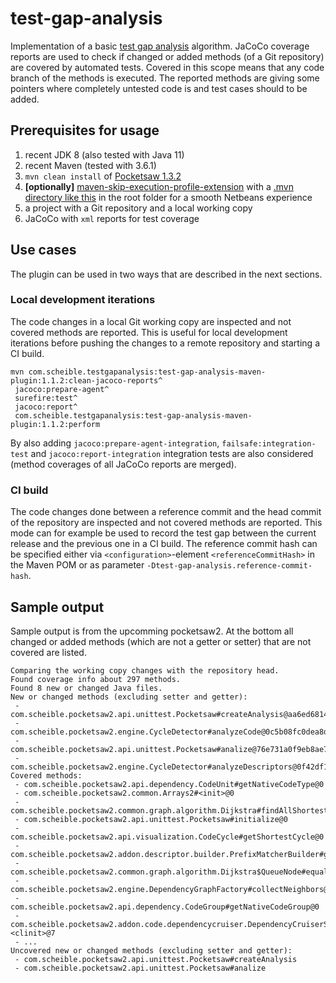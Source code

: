 # test-gap-analysis

Implementation of a basic [test gap analysis](https://www.cqse.eu/publications/2016-did-we-test-the-right-thing-experiences-with-test-gap-analysis-in-practice.pdf) algorithm.
JaCoCo coverage reports are used to check if changed or added methods (of a Git repository) are covered by automated tests.
Covered in this scope means that any code branch of the methods is executed.
The reported methods are giving some pointers where completely untested code is and test cases should to be added.

## Prerequisites for usage
1. recent JDK 8 (also tested with Java 11)
1. recent Maven (tested with 3.6.1)
1. `mvn clean install` of [Pocketsaw 1.3.2](https://github.com/janScheible/pocketsaw/tree/1.3.2)
1.  **[optionally]** [maven-skip-execution-profile-extension](https://github.com/janScheible/spring-boot-netbeans-getting-started/tree/master/skip-execution-profile/maven-skip-execution-profile-extension) with a [.mvn directory like this](https://github.com/janScheible/spring-boot-netbeans-getting-started/tree/master/spring-boot-netbeans-single-module/.mvn) in the root folder for a smooth Netbeans experience
3. a project with a Git repository and a local working copy
4. JaCoCo with `xml` reports for test coverage

## Use cases
The plugin can be used in two ways that are described in the next sections.

### Local development iterations
The code changes in a local Git working copy are inspected and not covered methods are reported.
This is useful for local development iterations before pushing the changes to a remote repository and  starting a CI build.

```DOS .bat
mvn com.scheible.testgapanalysis:test-gap-analysis-maven-plugin:1.1.2:clean-jacoco-reports^
 jacoco:prepare-agent^
 surefire:test^
 jacoco:report^
 com.scheible.testgapanalysis:test-gap-analysis-maven-plugin:1.1.2:perform
```
By also adding `jacoco:prepare-agent-integration`, `failsafe:integration-test` and `jacoco:report-integration` integration tests are also considered (method coverages of all JaCoCo reports are merged).

### CI build
The code changes done between a reference commit and the head commit of the repository are inspected and not covered methods are reported.
This mode can for example be used to record the test gap between the current release and the previous one in a CI build.
The reference commit hash can be specified either via `<configuration>`-element `<referenceCommitHash>` in the Maven POM or as parameter `-Dtest-gap-analysis.reference-commit-hash`.

## Sample output
Sample output is from the upcomming pocketsaw2.
At the bottom all changed or added methods (which are not a getter or setter) that are not covered are listed.
```
Comparing the working copy changes with the repository head.
Found coverage info about 297 methods.
Found 8 new or changed Java files.
New or changed methods (excluding setter and getter):
 - com.scheible.pocketsaw2.api.unittest.Pocketsaw#createAnalysis@aa6ed6814a638d238063be02c723d96f4e2103884afd5e4cd3bf30ca7358334f
 - com.scheible.pocketsaw2.engine.CycleDetector#analyzeCode@0c5b08fc0dea8d3794188cbbee5525430d2dc6486310bcbff04b8e28d77e600c
 - com.scheible.pocketsaw2.api.unittest.Pocketsaw#analize@76e731a0f9eb8ae75db6ab3e3b8b94ecfafe194142721d4d48dc8e0b20ed9aec
 - com.scheible.pocketsaw2.engine.CycleDetector#analyzeDescriptors@0f42df1a5a8b9a441fbe3a31595270eddb5154a95bd073d63a7e1c5e77004c57
Covered methods:
 - com.scheible.pocketsaw2.api.dependency.CodeUnit#getNativeCodeType@0
 - com.scheible.pocketsaw2.common.Arrays2#<init>@0
 - com.scheible.pocketsaw2.common.graph.algorithm.Dijkstra#findAllShortestPaths@116
 - com.scheible.pocketsaw2.api.unittest.Pocketsaw#initialize@0
 - com.scheible.pocketsaw2.api.visualization.CodeCycle#getShortestCycle@0
 - com.scheible.pocketsaw2.addon.descriptor.builder.PrefixMatcherBuilder#getExcludes@0
 - com.scheible.pocketsaw2.common.graph.algorithm.Dijkstra$QueueNode#equals@0
 - com.scheible.pocketsaw2.engine.DependencyGraphFactory#collectNeighbors@0
 - com.scheible.pocketsaw2.api.dependency.CodeGroup#getNativeCodeGroup@0
 - com.scheible.pocketsaw2.addon.code.dependencycruiser.DependencyCruiserSource#<clinit>@7
 - ...
Uncovered new or changed methods (excluding setter and getter):
 - com.scheible.pocketsaw2.api.unittest.Pocketsaw#createAnalysis
 - com.scheible.pocketsaw2.api.unittest.Pocketsaw#analize
```
